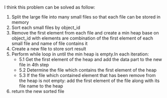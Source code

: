 I think this problem can be solved as follow:
1. Split the large file into many small files so that each file can be stored in memory
2. Sort each small files by object_id
3. Remove the first element from each file and create a min heap base on object_id with elements are combination of the first element of each small file and name of file contains it
4. Create a new file to store sort result 
5. Perform while loop in until the min heap is empty.In each iteration: 
    - 5.1 Get the first element of the heap and add the data part to the new file in 4th step
    - 5.2 Determine the file which contains the first element of the heap 
    - 5.3 If the file which contained element that has been remove from the heap is not empty: 
            add the first element of the file along with its file name to the heap 
6. return the new sorted file